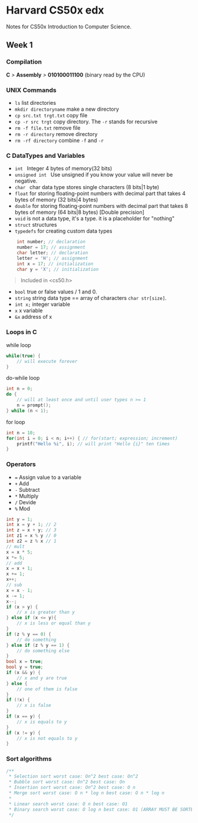 # Harvard CS50x edx
Notes for CS50x Introduction to Computer Science.
## Week 1
### Compilation

**C** *>* **Assembly** *>* **010100011100** (binary read by the CPU)

### UNIX Commands
- `ls` list directories 
- `mkdir directoryname` make a new directory 
- `cp src.txt trgt.txt` copy file 
- `cp -r src trgt` copy directory. The `-r` stands for recursive
- `rm -f file.txt` remove file  
- `rm -r directory` remove directory
- `rm -rf directory` combine `-f` and `-r`

### C DataTypes and Variables
- `int ` Integer 4 bytes of memory(32 bits)
- `unsigned int ` Use unsigned if you know your value will never be negative.
- `char ` char data type stores single characters (8 bits|1 byte)
- `float` for storing floating-point numbers with decimal part that takes 4 bytes of memory (32 bits|4 bytes)
- `double` for storing floating-point numbers with decimal part that takes 8 bytes of memory (64 bits|8 bytes) [Double precision]
- `void` is not a data type, it's a type. it is a placeholder for "nothing"
- `struct` structures
- `typedefs` for creating custom data types

```c
    int number; // declaration
    number = 17; // assignment
    char letter; // declaration
    letter = 'H'; // assignment
    int x = 17; // initialization
    char y = 'X'; // initialization
```
> Included in <cs50.h>
- `bool` true or false values / 1 and 0.
- `string` string data type == array of characters `char str[size]`.
- `int x;` integer variable
- `x` x variable
- `&x` address of x

### Loops in C
while loop
```c
while(true) {
    // will execute forever
}
```
do-while loop
```c
int n = 0;
do {
    // will at least once and until user types n >= 1
    n = prompt();
} while (n < 1);
```
for loop
```c
int n = 10;
for(int i = 0; i < n; i++) { // for(start; expression; increment)
    printf("Hello %i", i); // will print "Hello {i}" ten times
}
```
### Operators
- `=` Assign value to a variable
- `+` Add
- `-` Subtract
- `*` Multiply
- `/` Devide
- `%` Mod
```c
int y = 1;
int x = y + 1; // 2
int z = x + y; // 3
int z1 = x % y // 0
int z2 = z % x // 1
// mult
x = x * 5;
x *= 5;
// add
x = x + 1;
x += 1;
x++;
// sub
x = x - 1;
x -= 1;
x--;
if (x > y) {
    // x is greater than y
} else if (x <= y){
    // x is less or equal than y
}
if (z % y == 0) {
    // do something
} else if (z % y == 1) {
    // do something else
}
bool x = true;
bool y = true;
if (x && y) {
    // x and y are true
} else {
    // one of them is false
}
if (!x) {
    // x is false
}
if (x == y) {
    // x is equals to y
}
if (x != y) {
    // x is not equals to y
}
```
### Sort algorithms
```c
/**
 * Selection sort worst case: On^2 best case: On^2
 * Bubble sort worst case: On^2 best case: On
 * Insertion sort worst case: On^2 best case: O n
 * Merge sort worst case: O n * log n best case: O n * log n
 * 
 * Linear search worst case: O n best case: O1
 * Binary search worst case: O log n best case: O1 (ARRAY MUST BE SORTED)
 */
```